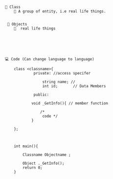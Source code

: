     🏫 Class
        🎃 A group of entity, i.e real life things.


     📗 Objects
        🧑  real life things
        


    


    💻 Code (Can change language to language)

        class <classname>{
                 private: //access specifer
                
                     string name; //
                     int id;       // Data Members

                 public:

                void _GetInfo(){ // member function

                    /*
                     code */
                }

        };
        
 

        int main(){

            Classname Objectname ;

            Object ._GetInfo();
            return 0;
        }